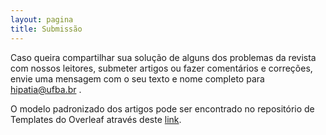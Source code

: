 ```yaml
---
layout: pagina
title: Submissão
---
```


Caso queira compartilhar sua solução de alguns dos problemas da revista com nossos leitores, submeter artigos ou fazer comentários e correções, envie uma mensagem com o seu texto e nome completo para <a href="mailto:hipatia@ufba.br">hipatia@ufba.br</a> .

O modelo padronizado dos artigos pode ser encontrado no repositório de Templates do Overleaf através deste [link](https://www.overleaf.com/latex/templates/modelo-revista-de-matematica-hipatia/gbscxjxbnmkh).

